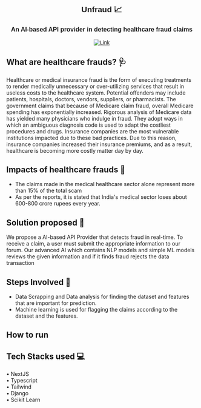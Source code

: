 

<div align="center" style="font-family:'Montserrat', sans-serif;">
  
## Unfraud 📈
### An AI-based API provider in detecting healthcare fraud claims

  [![Link](https://img.shields.io/badge/Website-Link-yellow)](https://unfraud.vercel.app/) <br/>
</div>

## What are healthcare frauds? 🩺

 Healthcare or medical insurance fraud is the form of executing treatments to render medically unnecessary or over-utilizing services that result in useless costs to the healthcare system. Potential offenders may include patients, hospitals, doctors, vendors, suppliers, or pharmacists. The government claims that because of Medicare claim fraud, overall Medicare spending has exponentially increased.
Rigorous analysis of Medicare data has yielded many physicians who indulge in fraud. They adopt ways in which an ambiguous diagnosis code is used to adapt the costliest procedures and drugs. Insurance companies are the most vulnerable institutions impacted due to these bad practices. Due to this reason, insurance companies increased their insurance premiums, and as a result, healthcare is becoming more costly matter day by day.

## Impacts of healthcare frauds 💉

- The claims made in the medical healthcare sector alone represent more than 15% of the total scam
- As per the reports, it is stated that India's medical sector loses about 600-800 crore rupees every year.

## Solution proposed 🧪

We propose a AI-based API Provider that detects fraud in real-time. To receive a claim, a user must submit the appropriate information to our forum. Our advanced AI which contains NLP models and simple ML models reviews the given information and if it finds fraud rejects the data transaction
   
## Steps Involved 📃

- Data Scrapping and Data analysis for finding the dataset and features that are important for prediction.
- Machine learning is used for flagging the claims according to the dataset and the features.

## How to run

## Tech Stacks used 💻

  • NextJS<br/>
  • Typescript<br/>
  • Tailwind<br/>
  • Django<br/>
  • Scikit Learn
